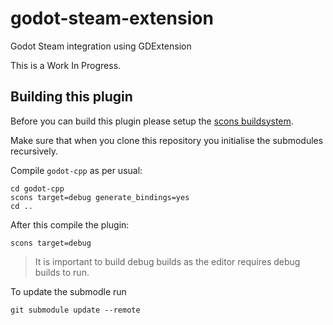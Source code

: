 # godot-steam-extension

Godot Steam integration using GDExtension

This is a Work In Progress.

## Building this plugin
Before you can build this plugin please setup the [scons buildsystem](https://docs.godotengine.org/en/stable/development/compiling/index.html).

Make sure that when you clone this repository you initialise the submodules recursively.

Compile `godot-cpp` as per usual:
```
cd godot-cpp
scons target=debug generate_bindings=yes
cd ..
```

After this compile the plugin:
```
scons target=debug
```

> It is important to build debug builds as the editor requires debug builds to run.

To update the submodle run

```
git submodule update --remote
```